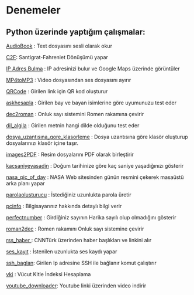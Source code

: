 # Denemeler

## Python üzerinde yaptığım çalışmalar:

[AudioBook](./AudioBook.py) : Text dosyasını sesli olarak okur

[C2F](./C2F.py): Santigrat-Fahreniet Dönüşümü yapar

[IP Adres Bulma](./IP_Adres_Bulma.py) : IP adresinizi bulur ve Google Maps üzerinde görüntüler

[MP4toMP3](./MP4toMP3.py) : Video dosyasından ses dosyasını ayırır

[QRCode](./QRCode.py) : Girilen link için QR kod oluşturur

[askhesapla](./askhesapla.py) : Girilen bay ve bayan isimlerine göre uyumunuzu test eder

[dec2roman](./dec2roman.py) : Onluk sayı sistemini Romen rakamına çevirir

[dil_algila](./dil_algila.py) : Girilen metnin hangi dilde olduğunu test eder

[dosya_uzantısına_gore_klasorleme](./dosya_uzantısına_gore_klasorleme.py) : Dosya uzantısına göre klasör oluşturup dosyalarınızı klasör içine taşır.

[images2PDF](./images2PDF.py) : Resim dosyalarını PDF olarak birleştirir

[kacsaniyeyasadin](./kacsaniyeyasadin.py) : Doğum tarihinize göre kaç saniye yaşadığınızı gösterir

[nasa_pic_of_day](./nasa_pic_of_day.py) : NASA Web sitesinden günün resmini çekerek masaüstü arka planı yapar

[parolaolusturucu](./parolaolusturucu.py) : İstediğiniz uzunlukta parola üretir

[pcinfo](./pcinfo.py) : Bilgisayarınız hakkında detaylı bilgi verir

[perfectnumber](./perfectnumber.py) : Girdiğiniz sayının Harika sayılı olup olmadığını gösterir

[roman2dec](./roman2dec.py) : Romen rakamını Onluk sayı sistemine çevirir

[rss_haber ](./rss_haber.py): CNNTürk üzerinden haber başlıkları ve linkini alır

[ses_kayıt](./ses_kayıt.py) : İstenilen uzunlukta ses kaydı yapar

[ssh_baglan](./ssh_baglan.py): Girilen Ip adresine SSH ile bağlanır komut çalıştırır

[vki](./vki.py) : Vücut Kitle İndeksi Hesaplama

[youtube_downloader](./youtube_download.py): Youtube linki üzerinden video indirir




